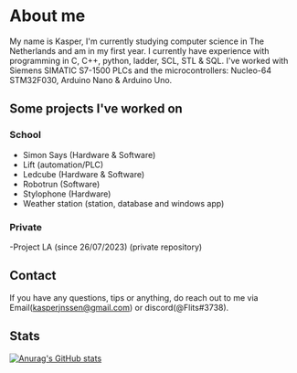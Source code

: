 # About me
My name is Kasper, <!-- might add Twitter & stuff later on -->I'm currently studying computer science in The Netherlands and am in my first year.
I currently have experience with programming in C, C++, python, ladder, SCL, STL & SQL. I've worked with Siemens SIMATIC S7-1500 PLCs and the microcontrollers: Nucleo-64 STM32F030, Arduino Nano & Arduino Uno.


## Some projects I've worked on
### School
- Simon Says (Hardware & Software)
- Lift (automation/PLC)
- Ledcube (Hardware & Software)
- Robotrun (Software)
- Stylophone (Hardware)
- Weather station (station, database and windows app)

### Private
-Project LA (since 26/07/2023) (private repository)
 
<!-- ### Still a WIP -->


## Contact
If you have any questions, tips or anything, do reach out to me via Email(kasperjnssen@gmail.com) or discord(@Flits#3738).


## Stats
[![Anurag's GitHub stats](https://github-readme-stats.vercel.app/api?username=kasper201&show_icons=true&theme=transparent)](https://github.com/anuraghazra/github-readme-stats)
<!--
**kasper201/kasper201** is a ✨ _special_ ✨ repository because its `README.md` (this file) appears on your GitHub profile.

-->
